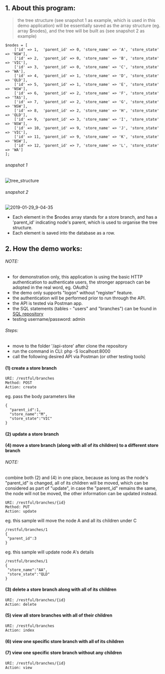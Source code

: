 ## 1. About this program:
> the tree structure (see snapshot 1 as example, which is used in this demo application) 
will be essentially saved as the array structure (eg. array $nodes),
and the tree will be built as (see snapshot 2 as example)
```
$nodes = [
	['id' => 1,  'parent_id' => 0, 'store_name' => 'A', 'store_state' => 'NSW'],
	['id' => 2,  'parent_id' => 0, 'store_name' => 'B', 'store_state' => 'VIC'],
	['id' => 3,  'parent_id' => 0, 'store_name' => 'C', 'store_state' => 'WA'],
	['id' => 4,  'parent_id' => 1, 'store_name' => 'D', 'store_state' => 'QLD'],
	['id' => 5,  'parent_id' => 1, 'store_name' => 'E', 'store_state' => 'NSW'],
	['id' => 6,  'parent_id' => 2, 'store_name' => 'F', 'store_state' => 'TAS'],
	['id' => 7,  'parent_id' => 2, 'store_name' => 'G', 'store_state' => 'NSW'],
	['id' => 8,  'parent_id' => 2, 'store_name' => 'H', 'store_state' => 'QLD'],
	['id' => 9,  'parent_id' => 3, 'store_name' => 'I', 'store_state' => 'NSW'],
	['id' => 10, 'parent_id' => 9, 'store_name' => 'J', 'store_state' => 'VIC'],
	['id' => 11, 'parent_id' => 9, 'store_name' => 'K', 'store_state' => 'NSW'],
	['id' => 12, 'parent_id' => 7, 'store_name' => 'L', 'store_state' => 'WA']
];
```
###### snapshot 1
![tree_structure](https://user-images.githubusercontent.com/39091872/51833525-ce2bb100-234b-11e9-89b5-67959f8c53ed.png)

###### snapshot 2
![2019-01-29_9-04-35](https://user-images.githubusercontent.com/39091872/51869564-090e0300-23a5-11e9-83a7-aa2f4b9d1c0b.png)

* Each element in the $nodes array stands for a store branch, and has a 'parent_id' indicating node's parent, 
which is used to organise the tree structure.
* Each element is saved into the database as a row.

## 2. How the demo works:
###### NOTE:
* for demonstration only, this application is using the basic HTTP authentication to authenticate users, 
the stronger approach can be adopted in the real word, eg. OAuth2
* the demo only supports "logon" without "register" feature.
* the authentication will be performed prior to run through the API.
* the API is tested via Postman app.
* the SQL statements (tables - "users" and "branches") can be found in 
[SQL repository](https://github.com/joedokiss/api-store/tree/master/sql)
* testing username/password: admin

###### Steps:
* move to the folder '/api-store' after clone the repository
* run the command in CLI: php -S localhost:8000
* call the following desired API via Postman (or other testing tools)

#### (1) create a store branch
```
URI: /restful/branches
Method: POST
Action: create
```
eg. pass the body parameters like
```
{
  "parent_id":1,
  "store_name":"M",
  "store_state":"VIC"
}
```
#### (2) update a store branch
#### (4) move a store branch (along with all of its children) to a different store branch
###### NOTE:
combine both (2) and (4) in one place, because as long as the node's "parent_id" is changed, 
all of its children will be moved, which can be considered as part of "update", 
in case the "parent_id" remains the same, the node will not be moved, the other information can be updated instead.

```
URI: /restful/branches/{id}
Method: PUT
Action: update
```
eg. this sample will move the node A and all its children under C 
```
/restful/branches/1
{
 "parent_id":3
}
```
eg. this sample will update node A's details
```
/restful/branches/1
{
 "store_name":"AA",
 "store_state":"QLD"
}
```


#### (3) delete a store branch along with all of its children
```
URI: /restful/branches/{id}
Action: delete
```
#### (5) view all store branches with all of their children
```
URI: /restful/branches
Action: index
```
#### (6) view one specific store branch with all of its children
#### (7) view one specific store branch without any children
```
URI: /restful/branches/{id}
Action: view
```
